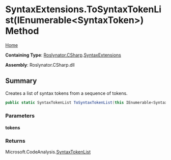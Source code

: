 # SyntaxExtensions\.ToSyntaxTokenList\(IEnumerable\<SyntaxToken>\) Method

[Home](../../../../README.md)

**Containing Type**: [Roslynator.CSharp](../../README.md)\.[SyntaxExtensions](../README.md)

**Assembly**: Roslynator\.CSharp\.dll

## Summary

Creates a list of syntax tokens from a sequence of tokens\.

```csharp
public static SyntaxTokenList ToSyntaxTokenList(this IEnumerable<SyntaxToken> tokens)
```

### Parameters

#### tokens

### Returns

Microsoft\.CodeAnalysis\.[SyntaxTokenList](https://docs.microsoft.com/en-us/dotnet/api/microsoft.codeanalysis.syntaxtokenlist)

